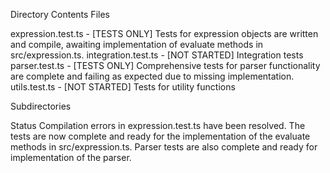 Directory Contents
Files

expression.test.ts - [TESTS ONLY] Tests for expression objects are written and compile, awaiting implementation of evaluate methods in src/expression.ts.
integration.test.ts - [NOT STARTED] Integration tests
parser.test.ts - [TESTS ONLY] Comprehensive tests for parser functionality are complete and failing as expected due to missing implementation.
utils.test.ts - [NOT STARTED] Tests for utility functions

Subdirectories

Status
Compilation errors in expression.test.ts have been resolved. The tests are now complete and ready for the implementation of the evaluate methods in src/expression.ts. Parser tests are also complete and ready for implementation of the parser.